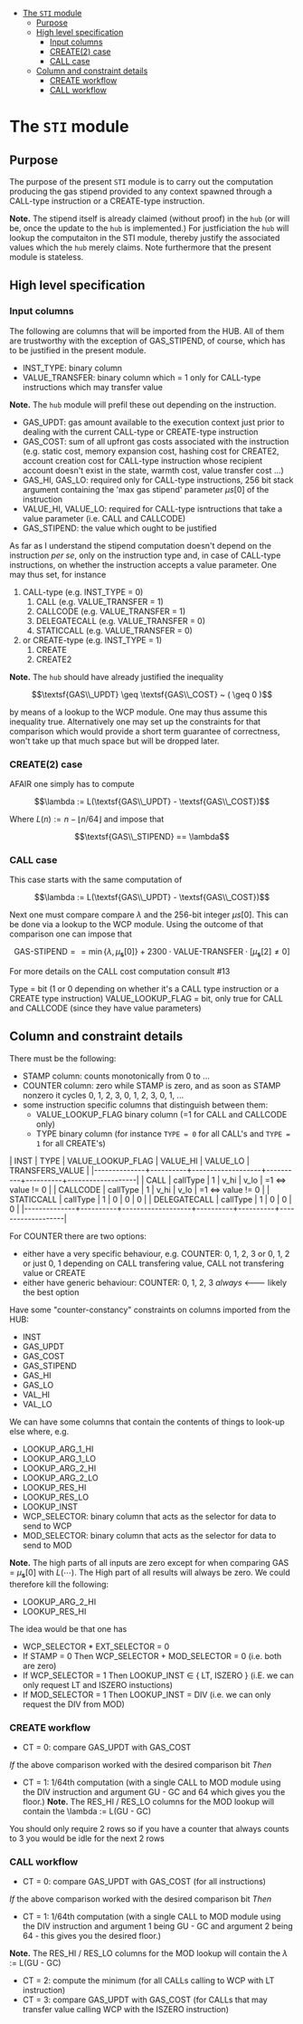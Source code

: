 - [The `STI` module](#the-sti-module)
  - [Purpose](#purpose)
  - [High level specification](#high-level-specification)
    - [Input columns](#input-columns)
    - [CREATE(2) case](#create2-case)
    - [CALL case](#call-case)
  - [Column and constraint details](#column-and-constraint-details)
    - [CREATE workflow](#create-workflow)
    - [CALL workflow](#call-workflow)
<!-- - [Specify an EC\\_DATA module](#specify-an-ec_data-module) -->

# The `STI` module

## Purpose

The purpose of the present `STI` module is to carry out the computation producing the gas stipend provided to any context spawned through a CALL-type instruction or a CREATE-type instruction.

**Note.** The stipend itself is already claimed (without proof) in the `hub` (or will be, once the update to the `hub` is implemented.) For justficiation the `hub` will lookup the computaiton in the STI module, thereby justify the associated values which the `hub` merely claims. Note furthermore that the present module is stateless.

## High level specification

### Input columns

The following are columns that will be imported from the HUB. All of them are trustworthy with the exception of GAS_STIPEND, of course, which has to be justified in the present module.

- INST_TYPE: binary column
- VALUE_TRANSFER: binary column which = 1 only for CALL-type instructions which may transfer value

**Note.** The `hub` module will prefil these out depending on the instruction.

- GAS_UPDT: gas amount available to the execution context just prior to dealing with the current CALL-type or CREATE-type instruction
- GAS_COST: sum of all upfront gas costs associated with the instruction (e.g. static cost, memory expansion cost, hashing cost for CREATE2, account creation cost for CALL-type instruction whose recipient account doesn't exist in the state, warmth cost, value transfer cost ...)
- GAS_HI, GAS_LO: required only for CALL-type instructions, 256 bit stack argument containing the 'max gas stipend' parameter $\mu{s}\big[0\big]$ of the instruction
- VALUE_HI, VALUE_LO: required for CALL-type isntructions that take a value parameter (i.e. CALL and CALLCODE)
- GAS_STIPEND: the value which ought to be justified



As far as I understand the stipend computation doesn't depend on the instruction _per se_, only on the instruction type and, in case of CALL-type instructions, on whether the instruction accepts a value parameter. One may thus set, for instance

1. CALL-type (e.g. INST_TYPE = 0)
    1. CALL             (e.g. VALUE_TRANSFER = 1)
    1. CALLCODE         (e.g. VALUE_TRANSFER = 1)
    1. DELEGATECALL     (e.g. VALUE_TRANSFER = 0)
    1. STATICCALL       (e.g. VALUE_TRANSFER = 0)
1. or CREATE-type (e.g. INST_TYPE = 1)
    1. CREATE
    1. CREATE2 

**Note.** The `hub` should have already justified the inequality

$$\textsf{GAS\\_UPDT} \geq \textsf{GAS\\_COST} ~ ( \geq 0 )$$

by means of a lookup to the WCP module. One may thus assume this inequality true. Alternatively one may set up the constraints for that comparison which would provide a short term guarantee of correctness, won't take up that much space but will be dropped later.

### CREATE(2) case

AFAIR one simply has to compute

$$\lambda := L(\textsf{GAS\\_UPDT} - \textsf{GAS\\_COST})$$

Where $L(n) := n - \lfloor n/64 \rfloor$ and impose that

$$\textsf{GAS\\_STIPEND} == \lambda$$

### CALL case

This case starts with the same computation of

$$\lambda := L(\textsf{GAS\\_UPDT} - \textsf{GAS\\_COST})$$

Next one must compare compare $\lambda$ and the 256-bit integer $\mu{s}\big[0\big]$. This can be done via a lookup to the WCP module. Using the outcome of that comparison one can impose that

$$\textsf{GAS-STIPEND} == \min \big\lbrace \lambda, \mu_{\textbf{s}} \big[ 0 \big] \big\rbrace + 2300 \cdot \textsf{VALUE-TRANSFER} \cdot \big[ \mu_{\textbf{s}} \big[ 2 \big] \neq 0 \big]$$

For more details on the CALL cost computation consult #13


Type = bit (1 or 0 depending on whether it's a CALL type instruction or a CREATE type instruction)
VALUE_LOOKUP_FLAG  = bit, only true for CALL and CALLCODE (since they have value parameters)

## Column and constraint details

There must be the following:
- STAMP column: counts monotonically from 0 to ...
- COUNTER column: zero while STAMP is zero, and as soon as STAMP nonzero it cycles 0, 1, 2, 3, 0, 1, 2, 3, 0, 1, ...
- some instruction specific columns that distinguish between them:
  - VALUE_LOOKUP_FLAG binary column (=1 for CALL and CALLCODE only)
  - TYPE  binary column (for instance `TYPE = 0` for all CALL's and `TYPE = 1` for all CREATE's)

<!-- | INST                   | TYPE    | VALUE_LOOKUP_FLAG | VALUE_HI | VALUE_LO | TRANSFERS_VALUE   | -->
<!-- | :------:                   |  :------: | :------:                               | :------:         | :------:          | :------:                           | -->
<!-- | CALL                   | 0          | 1                                       | v_hi           | v_lo            | $=1 \iff$ value $\neq$ 0       | -->
<!-- | CALLCODE         | 0          | 1                                       | v_hi           | v_lo            | $=1 \iff$ value $\neq$ 0       | -->
<!-- | STATICCALL       | 0          | 0                                       | 0                | 0                 | 0                                   | -->
<!-- | DELEGATECALL | 0          | 0                                       | 0                | 0                 | 0                                   | -->
<!-- | CREATE               | 1          | 0                                       | 0                | 0                 | 0                                   | -->
<!-- | CREATE2             | 1          | 0                                       | 0                | 0                 | 0                                   | -->


| INST         | TYPE     | VALUE_LOOKUP_FLAG | VALUE_HI | VALUE_LO | TRANSFERS_VALUE   |
|--------------+----------+-------------------+----------+----------+-------------------|
| CALL         | callType | 1                 | v_hi     | v_lo     | =1 <=> value != 0 |
| CALLCODE     | callType | 1                 | v_hi     | v_lo     | =1 <=> value != 0 |
| STATICCALL   | callType | 1                 | 0        | 0        | 0                 |
| DELEGATECALL | callType | 1                 | 0        | 0        | 0                 |
|--------------+----------+-------------------+----------+----------+-------------------|


For COUNTER there are two options:
- either have a very specific behaviour, e.g. COUNTER: 0, 1, 2, 3 or 0, 1, 2 or just 0, 1 depending on CALL transfering value, CALL not transfering value or CREATE
- either have generic behaviour: COUNTER: 0, 1, 2, 3 _always_ <--- likely the best option

Have some "counter-constancy" constraints on columns imported from the HUB:
- INST
- GAS_UPDT
- GAS_COST
- GAS_STIPEND
- GAS_HI
- GAS_LO
- VAL_HI
- VAL_LO

We can have some columns that contain the contents of things to look-up else where, e.g.
- LOOKUP_ARG_1_HI
- LOOKUP_ARG_1_LO
- LOOKUP_ARG_2_HI
- LOOKUP_ARG_2_LO
- LOOKUP_RES_HI
- LOOKUP_RES_LO
- LOOKUP_INST
- WCP_SELECTOR: binary column that acts as the selector for data to send to WCP
- MOD_SELECTOR: binary column that acts as the selector for data to send to MOD

**Note.** The high parts of all inputs are zero except for when comparing GAS = $\mu_\textbf{s}\big[0\big]$ with $L(\cdots)$. The High part of all results will always be zero. We could therefore kill the following:
- LOOKUP_ARG_2_HI
- LOOKUP_RES_HI

The idea would be that one has
- WCP_SELECTOR * EXT_SELECTOR = 0
- If STAMP = 0 Then WCP_SELECTOR + MOD_SELECTOR = 0 (i.e. both are zero)
- If WCP_SELECTOR = 1 Then LOOKUP_INST $\in$ { LT, ISZERO } (i.E. we can only request LT and ISZERO instuctions)
- If MOD_SELECTOR = 1 Then LOOKUP_INST = DIV (i.e. we can only request the DIV from MOD)

### CREATE workflow

- CT = 0: compare GAS_UPDT with GAS_COST

_If_ the above comparison worked with the desired comparison bit _Then_

- CT = 1: 1/64th computation (with a single CALL to MOD module using the DIV instruction and argument GU - GC and 64 which gives you the floor.)
	**Note.** The RES_HI / RES_LO columns for the MOD lookup will contain the \lambda := L(GU - GC)

You should only require 2 rows so if you have a counter that always counts to 3 you would be idle for the next 2 rows

### CALL workflow

- CT = 0: compare GAS_UPDT with GAS_COST (for all instructions)

_If_ the above comparison worked with the desired comparison bit _Then_

- CT = 1: 1/64th computation (with a single CALL to MOD module using the DIV instruction and argument 1 being GU - GC and argument 2 being 64 - this gives you the desired floor.)

**Note.** The RES_HI / RES_LO columns for the MOD lookup will contain the $\lambda$ := L(GU - GC)

- CT = 2: compute the minimum (for all CALLs calling to WCP with LT instruction)
- CT = 3: compare GAS_UPDT with GAS_COST (for CALLs that may transfer value calling WCP with the ISZERO instruction)
